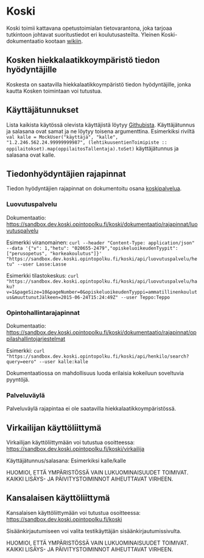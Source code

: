 # Koski
Koski toimii kattavana opetustoimialan tietovarantona, joka tarjoaa
tutkintoon johtavat suoritustiedot eri koulutusasteilta. Yleinen Koski-dokumentaatio
kootaan [wikiin](https://confluence.csc.fi/display/OPHPALV/Koski).


## Kosken hiekkalaatikkoympäristö tiedon hyödyntäjille

Koskesta on saatavilla hiekkalaatikkoympäristö tiedon hyödyntäjille, jonka kautta
Kosken toimintaan voi tutustua.


## Käyttäjätunnukset

Lista kaikista käytössä olevista käyttäjistä löytyy
[Githubista](https://github.com/Opetushallitus/koski/blob/master/src/main/scala/fi/oph/koski/koskiuser/MockUsers.scala).
Käyttäjätunnus ja salasana ovat samat ja ne löytyy toisena argumenttina. Esimerkiksi riviltä
`val kalle = MockUser("käyttäjä", "kalle", "1.2.246.562.24.99999999987", (lehtikuusentienToimipiste :: oppilaitokset).map(oppilaitosTallentaja).toSet)`
käyttäjätunnus ja salasana ovat kalle.


## Tiedonhyödyntäjien rajapinnat

Tiedon hyödyntäjien rajapinnat on dokumentoitu osana [koskipalvelua](https://sandbox.dev.koski.opintopolku.fi/koski/dokumentaatio).

### Luovutuspalvelu

Dokumentaatio: https://sandbox.dev.koski.opintopolku.fi/koski/dokumentaatio/rajapinnat/luovutuspalvelu

Esimerkki viranomainen: `curl --header "Content-Type: application/json" --data '{"v": 1,"hetu": "020655-2479","opiskeluoikeudenTyypit": ["perusopetus", "korkeakoulutus"]}' "https://sandbox.dev.koski.opintopolku.fi/koski/api/luovutuspalvelu/hetu" --user Lasse:Lasse`

Esimerkki tilastokeskus: `curl "https://sandbox.dev.koski.opintopolku.fi/koski/api/luovutuspalvelu/haku?v=1&pageSize=10&pageNumber=0&opiskeluoikeudenTyyppi=ammatillinenkoulutus&muuttunutJälkeen=2015-06-24T15:24:49Z" --user Teppo:Teppo`

### Opintohallintarajapinnat

Dokumentaatio: https://sandbox.dev.koski.opintopolku.fi/koski/dokumentaatio/rajapinnat/oppilashallintojarjestelmat

Esimerkki: `curl "https://sandbox.dev.koski.opintopolku.fi/koski/api/henkilo/search?query=eero" --user kalle:kalle`

Dokumentaatiossa on mahdollisuus luoda erilaisia kokeiluun soveltuvia pyyntöjä.

### Palveluväylä

Palveluväylä rajapintaa ei ole saatavilla hiekkalaatikkoympäristössä.


## Virkailijan käyttöliittymä

Virkailijan käyttöliittymään voi tutustua osoitteessa: https://sandbox.dev.koski.opintopolku.fi/koski/virkailija

Käyttäjätunnus/salasana: Esimerkiksi kalle/kalle

HUOMIOI, ETTÄ YMPÄRISTÖSSÄ VAIN LUKUOMINAISUUDET TOIMIVAT.
KAIKKI LISÄYS- JA PÄIVITYSTOIMINNOT AIHEUTTAVAT VIRHEEN.

## Kansalaisen käyttöliittymä

Kansalaisen käyttöliittymään voi tutustua osoitteessa: https://sandbox.dev.koski.opintopolku.fi/koski

Sisäänkirjautumiseen voi valita testikäyttäjän sisäänkirjautumissivulta.

HUOMIOI, ETTÄ YMPÄRISTÖSSÄ VAIN LUKUOMINAISUUDET TOIMIVAT.
KAIKKI LISÄYS- JA PÄIVITYSTOIMINNOT AIHEUTTAVAT VIRHEEN.

